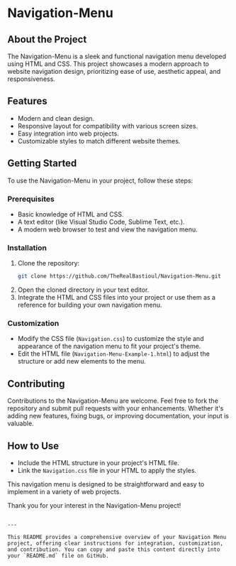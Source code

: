 # Navigation-Menu

## About the Project

The Navigation-Menu is a sleek and functional navigation menu developed using HTML and CSS. This project showcases a modern approach to website navigation design, prioritizing ease of use, aesthetic appeal, and responsiveness.

## Features

- Modern and clean design.
- Responsive layout for compatibility with various screen sizes.
- Easy integration into web projects.
- Customizable styles to match different website themes.

## Getting Started

To use the Navigation-Menu in your project, follow these steps:

### Prerequisites

- Basic knowledge of HTML and CSS.
- A text editor (like Visual Studio Code, Sublime Text, etc.).
- A modern web browser to test and view the navigation menu.

### Installation

1. Clone the repository:
   ```bash
   git clone https://github.com/TheRealBastioul/Navigation-Menu.git
   ```
2. Open the cloned directory in your text editor.
3. Integrate the HTML and CSS files into your project or use them as a reference for building your own navigation menu.

### Customization

- Modify the CSS file (`Navigation.css`) to customize the style and appearance of the navigation menu to fit your project's theme.
- Edit the HTML file (`Navigation-Menu-Example-1.html`) to adjust the structure or add new elements to the menu.

## Contributing

Contributions to the Navigation-Menu are welcome. Feel free to fork the repository and submit pull requests with your enhancements. Whether it's adding new features, fixing bugs, or improving documentation, your input is valuable.

## How to Use

- Include the HTML structure in your project's HTML file.
- Link the `Navigation.css` file in your HTML to apply the styles.

This navigation menu is designed to be straightforward and easy to implement in a variety of web projects.

Thank you for your interest in the Navigation-Menu project!
```

---

This README provides a comprehensive overview of your Navigation Menu project, offering clear instructions for integration, customization, and contribution. You can copy and paste this content directly into your `README.md` file on GitHub.

